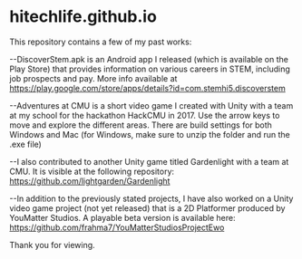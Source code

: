 # hitechlife.github.io
This repository contains a few of my past works:

--DiscoverStem.apk is an Android app I released (which is available on the Play Store) that provides information on various careers in STEM, including job prospects and pay. More info available at https://play.google.com/store/apps/details?id=com.stemhi5.discoverstem

--Adventures at CMU is a short video game I created with Unity with a team at my school for the hackathon HackCMU in 2017. Use the arrow keys to move and explore the different areas. There are build settings for both Windows and Mac (for Windows, make sure to unzip the folder and run the .exe file)

--I also contributed to another Unity game titled Gardenlight with a team at CMU. It is visible at the following repository: https://github.com/lightgarden/Gardenlight 

--In addition to the previously stated projects, I have also worked on a Unity video game project (not yet released) that is a 2D Platformer produced by YouMatter Studios. A playable beta version is available here: https://github.com/frahma7/YouMatterStudiosProjectEwo

Thank you for viewing.
